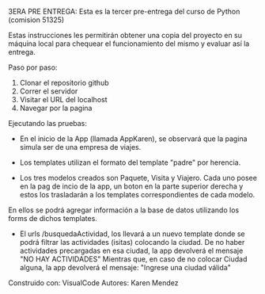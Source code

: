 3ERA PRE ENTREGA:
Esta es la tercer pre-entrega del curso de Python (comision 51325)

Estas instrucciones les permitirán obtener una copia del proyecto en su máquina local para chequear el funcionamiento del mismo y evaluar así la entrega.


Paso por paso:
1. Clonar el repositorio github
2. Correr el servidor
3. Visitar el URL del localhost
4. Navegar por la pagina


Ejecutando las pruebas:
- En el inicio de la App (llamada AppKaren), se observará que la pagina simula ser de una empresa de viajes.

- Los templates utilizan el formato del template "padre" por herencia.

- Los tres modelos creados son Paquete, Visita y Viajero. Cada uno posee en la pag de incio de la app, un boton en la parte superior derecha y estos los trasladarán a los templates correspondientes de cada modelo.

En ellos se podrá agregar información a la base de datos utilizando los forms de dichos templates.

- El urls /busquedaActividad, los llevará a un nuevo template donde se podrá filtrar las actividades (isitas) colocando la ciudad.
De no haber actividades precargadas en esa ciudad, la app devolverá el mensaje "NO HAY ACTIVIDADES"
Mientras que, en caso de no colocar Ciudad alguna, la app devolverá el mensaje: "Ingrese una ciudad válida"


Construido con:  VisualCode
Autores:  Karen Mendez